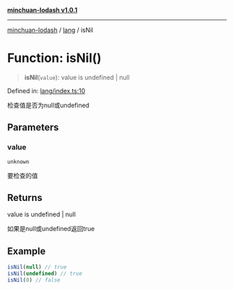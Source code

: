 [**minchuan-lodash v1.0.1**](../../README.md)

***

[minchuan-lodash](../../README.md) / [lang](../README.md) / isNil

# Function: isNil()

> **isNil**(`value`): value is undefined \| null

Defined in: [lang/index.ts:10](https://github.com/min-chuan/minchuan-lodash/blob/98394d041c9ab9a54b4fe6833652c86e69f124e2/src/lang/index.ts#L10)

检查值是否为null或undefined

## Parameters

### value

`unknown`

要检查的值

## Returns

value is undefined \| null

如果是null或undefined返回true

## Example

```ts
isNil(null) // true
isNil(undefined) // true
isNil(0) // false
```
